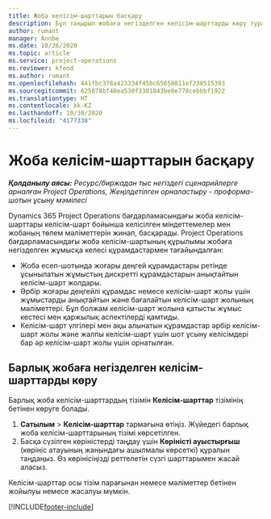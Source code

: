 ```yaml
---
title: Жоба келісім-шарттарын басқару
description: Бұл тақырып жобаға негізделген келісім-шарттарды көру туралы ақпарат береді.
author: rumant
manager: Annbe
ms.date: 10/26/2020
ms.topic: article
ms.service: project-operations
ms.reviewer: kfend
ms.author: rumant
ms.openlocfilehash: 441fbc378a423334f45bc65658811ef238515393
ms.sourcegitcommit: 625878bf48ea530f3381843be0e778cebbbf1922
ms.translationtype: HT
ms.contentlocale: kk-KZ
ms.lasthandoff: 10/30/2020
ms.locfileid: "4177338"
---
```

# <a name="manage-project-contracts"></a>Жоба келісім-шарттарын басқару

_**Қолданылу аясы:** Ресурс/биржадан тыс негіздегі сценарийлерге арналған Project Operations, Жеңілдетілген орналастыру - проформа-шотын ұсыну мәмілесі_

Dynamics 365 Project Operations бағдарламасындағы жоба келісім-шарттары келісім-шарт бойынша келісілген міндеттемелер мен жобаның төлем мәліметтерін жинап, басқарады. Project Operations бағдарламасындағы жоба келісім-шартының құрылымы жобаға негізделген жұмысқа келесі құрамдастармен тағайындалған:

- Жоба есеп-шотында жоғары деңгей құрамдастары ретінде ұсынылатын жұмыстың дискретті құрамдастарын анықтайтын келісім-шарт жолдары.
- Әрбір жоғары деңгейлі құрамдас немесе келісім-шарт жолы үшін жұмыстарды анықтайтын және бағалайтын келісім-шарт жолының мәліметтері. Бұл болжам келісім-шарт жолына қатысты жұмыс кестесі мен қаржылық аспектілерді қамтиды.
- Келісім-шарт үлгілері мен ақы алынатын құрамдастар әрбір келісім-шарт жолы және жалпы келісім-шарт үшін шот ұсыну келісімдері бар әр келісім-шарт жолы үшін орнатылған.

## <a name="view-all-project-based-contracts"></a>Барлық жобаға негізделген келісім-шарттарды көру

Барлық жоба келісім-шарттардың тізімін **Келісім-шарттар** тізімінің бетінен көруге болады. 

1. **Сатылым** > **Келісім-шарттар** тармағына өтіңіз. Жүйедегі барлық жоба келісім-шарттарының тізімі көрсетілген. 
2. Басқа сүзілген көріністерді таңдау үшін **Көріністі ауыстырғыш** (көрініс атауының жанындағы ашылмалы көрсеткі) құралын таңдаңыз. Өз көрінісіңізді реттелетін сүзгі шарттарымен жасай аласыз.

Келісім-шарттар осы тізім парағынан немесе мәліметтер бетінен жойылуы немесе жасалуы мүмкін.


[!INCLUDE[footer-include](../../includes/footer-banner.md)]